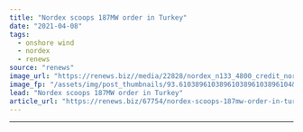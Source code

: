 ```yaml
---
title: "Nordex scoops 187MW order in Turkey"
date: "2021-04-08"
tags: 
  - onshore wind
  - nordex
  - renews
source: "renews"
image_url: "https://renews.biz//media/22828/nordex_n133_4800_credit_nordex.jpeg?mode=crop&width=770&heightratio=0.6103896103896103896103896104&slimmage=true"
image_fp: "/assets/img/post_thumbnails/93.6103896103896103896103896104&slimmage=true"
lead: "Nordex scoops 187MW order in Turkey"
article_url: "https://renews.biz/67754/nordex-scoops-187mw-order-in-turkey/"
---
```


---
